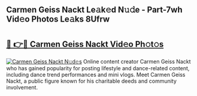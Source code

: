 ## Carmen Geiss Nackt Le𝚊k𝚎d N𝚞𝚍e - Part-7wh Vid𝚎o Photos Le𝚊ks 8Ufrw

# <h2><a href="http://fb50hq9.evod.top/?m=Carmen+Geiss+Nackt">🔗 👉🔴 Carmen Geiss Nackt Vid𝚎o Ph𝚘t𝚘s</a></h2>

[![Carmen Geiss Nackt N𝚞d𝚎s](https://i.imgur.com/8V9OHl7.gif)](http://fb50hq9.evod.top/?m=Carmen+Geiss+Nackt)
Online content creator Carmen Geiss Nackt who has gained popularity for posting lifestyle and dance-related content, including dance trend performances and mini vlogs. Meet Carmen Geiss Nackt, a public figure known for his charitable deeds and community involvement. 
